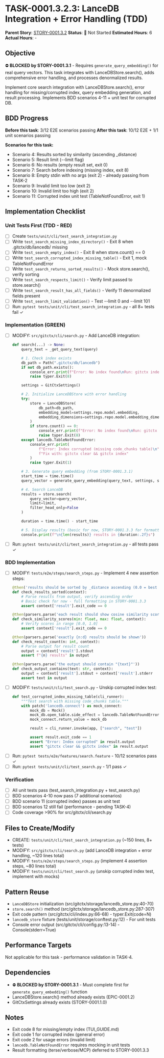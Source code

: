 # TASK-0001.3.2.3: LanceDB Integration + Error Handling (TDD)

**Parent Story**: [STORY-0001.3.2](README.md)
**Status**: 🔵 Not Started
**Estimated Hours**: 6
**Actual Hours**: -

## Objective

⛔ **BLOCKED by STORY-0001.3.1** - Requires `generate_query_embedding()` for real query vectors. This task integrates with LanceDBStore.search(), adds comprehensive error handling, and processes denormalized results.

Implement core search integration with LanceDBStore.search(), error handling for missing/corrupted index, query embedding generation, and result processing. Implements BDD scenarios 4-11 + unit test for corrupted DB.

## BDD Progress

**Before this task**: 3/12 E2E scenarios passing
**After this task**: 10/12 E2E + 1/1 unit scenarios passing

**Scenarios for this task:**
- Scenario 4: Results sorted by similarity (ascending _distance)
- Scenario 5: Result limit (--limit flag)
- Scenario 6: No results (empty result set, exit 0)
- Scenario 7: Search before indexing (missing index, exit 8)
- Scenario 8: Empty stdin with no args (exit 2) - already passing from TASK-2
- Scenario 9: Invalid limit too low (exit 2)
- Scenario 10: Invalid limit too high (exit 2)
- Scenario 11: Corrupted index unit test (TableNotFoundError, exit 1)

## Implementation Checklist

### Unit Tests First (TDD - RED)
- [ ] Create `tests/unit/cli/test_search_integration.py`
- [ ] Write `test_search_missing_index_directory()` - Exit 8 when .gitctx/db/lancedb/ missing
- [ ] Write `test_search_empty_index()` - Exit 8 when store.count() == 0
- [ ] Write `test_search_corrupted_index_missing_table()` - Exit 1, mock TableNotFoundError
- [ ] Write `test_search_returns_sorted_results()` - Mock store.search(), verify sorting
- [ ] Write `test_search_respects_limit()` - Verify limit passed to store.search()
- [ ] Write `test_search_result_has_all_fields()` - Verify 11 denormalized fields present
- [ ] Write `test_search_limit_validation()` - Test --limit 0 and --limit 101
- [ ] Run: `pytest tests/unit/cli/test_search_integration.py` - all 8+ tests fail ✓

### Implementation (GREEN)
- [ ] MODIFY: `src/gitctx/cli/search.py` - Add LanceDB integration:
  ```python
  def search(...) -> None:
      query_text = _get_query_text(query)

      # 1. Check index exists
      db_path = Path(".gitctx/db/lancedb")
      if not db_path.exists():
          console_err.print(f"Error: No index found\nRun: gitctx index")
          raise typer.Exit(8)

      settings = GitCtxSettings()

      # 2. Initialize LanceDBStore with error handling
      try:
          store = LanceDBStore(
              db_path=db_path,
              embedding_model=settings.repo.model.embedding,
              embedding_dimensions=settings.repo.model.embedding_dimensions
          )
          if store.count() == 0:
              console_err.print(f"Error: No index found\nRun: gitctx index")
              raise typer.Exit(8)
      except lancedb.TableNotFoundError:
          console_err.print(
              f"Error: Index corrupted (missing code_chunks table)\n"
              f"Fix with: gitctx clear && gitctx index"
          )
          raise typer.Exit(1)

      # 3. Generate query embedding (from STORY-0001.3.1)
      start_time = time.time()
      query_vector = generate_query_embedding(query_text, settings, store)

      # 4. Search LanceDB
      results = store.search(
          query_vector=query_vector,
          limit=limit,
          filter_head_only=False
      )

      duration = time.time() - start_time

      # 5. Display results (basic for now, STORY-0001.3.3 for formatting)
      console.print(f"\n{len(results)} results in {duration:.2f}s")
  ```
- [ ] Run: `pytest tests/unit/cli/test_search_integration.py` - all tests pass ✓

### BDD Implementation
- [ ] MODIFY: `tests/e2e/steps/search_steps.py` - Implement 4 new assertion steps:
  ```python
  @then('results should be sorted by _distance ascending (0.0 = best match first)')
  def check_results_sorted(context):
      # Parse results from output, verify ascending order
      # Basic check for now - full formatting in STORY-0001.3.3
      assert context['result'].exit_code == 0

  @then(parsers.parse('each result should show cosine similarity score between {min:f} and {max:f}'))
  def check_similarity_scores(min: float, max: float, context):
      # Verify scores in range [0.0, 1.0]
      assert context['result'].exit_code == 0

  @then(parsers.parse('exactly {n:d} results should be shown'))
  def check_result_count(n: int, context):
      # Parse output for result count
      output = context['result'].stdout
      assert f"{n} results" in output

  @then(parsers.parse('the output should contain "{text}"'))
  def check_output_contains(text: str, context):
      output = context['result'].stdout + context['result'].stderr
      assert text in output
  ```
- [ ] MODIFY: `tests/unit/cli/test_search.py` - Unskip corrupted index test:
  ```python
  def test_corrupted_index_missing_table(cli_runner):
      """Test search with missing code_chunks table."""
      with patch('lancedb.connect') as mock_connect:
          mock_db = Mock()
          mock_db.open_table.side_effect = lancedb.TableNotFoundError("code_chunks")
          mock_connect.return_value = mock_db

          result = cli_runner.invoke(app, ["search", "test"])

          assert result.exit_code == 1
          assert "Error: Index corrupted" in result.output
          assert "gitctx clear && gitctx index" in result.output
  ```
- [ ] Run: `pytest tests/e2e/features/search.feature` - 10/12 scenarios pass ✓
- [ ] Run: `pytest tests/unit/cli/test_search.py` - 1/1 pass ✓

### Verification
- [ ] All unit tests pass (test_search_integration.py + test_search.py)
- [ ] BDD scenarios 4-10 now pass (7 additional scenarios)
- [ ] BDD scenario 11 (corrupted index) passes as unit test
- [ ] BDD scenarios 12 still fail (performance - pending TASK-4)
- [ ] Code coverage >90% for src/gitctx/cli/search.py

## Files to Create/Modify

- CREATE: `tests/unit/cli/test_search_integration.py` (~150 lines, 8+ tests)
- MODIFY: `src/gitctx/cli/search.py` (add LanceDB integration + error handling, ~120 lines total)
- MODIFY: `tests/e2e/steps/search_steps.py` (implement 4 assertion steps, ~80 lines total)
- MODIFY: `tests/unit/cli/test_search.py` (unskip corrupted index test, implement with mocks)

## Pattern Reuse

- `LanceDBStore` initialization (src/gitctx/storage/lancedb_store.py:40-70)
- `store.search()` method (src/gitctx/storage/lancedb_store.py:287-307)
- Exit code pattern (src/gitctx/cli/index.py:66-68) - typer.Exit(code=N)
- `lancedb_store` fixture (tests/unit/storage/conftest.py:12) - For unit tests
- Console error output (src/gitctx/cli/config.py:13-14) - Console(stderr=True)

## Performance Targets

Not applicable for this task - performance validation in TASK-4.

## Dependencies

- ⛔ **BLOCKED by STORY-0001.3.1** - Must complete first for `generate_query_embedding()` function
- LanceDBStore.search() method already exists (EPIC-0001.2)
- GitCtxSettings already exists (STORY-0001.1.0)

## Notes

- Exit code 8 for missing/empty index (TUI_GUIDE.md)
- Exit code 1 for corrupted index (general error)
- Exit code 2 for usage errors (invalid limit)
- `lancedb.TableNotFoundError` requires mocking in unit tests
- Result formatting (terse/verbose/MCP) deferred to STORY-0001.3.3
